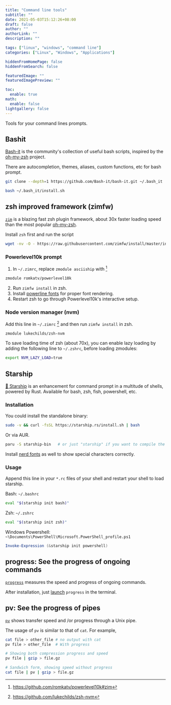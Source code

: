 ```yaml
---
title: "Command line tools"
subtitle: ""
date: 2021-05-03T15:12:26+08:00
draft: false
author: ""
authorLink: ""
description: ""

tags: ["linux", "windows", "command line"]
categories: ["Linux", "Windows", "Applications"]

hiddenFromHomePage: false
hiddenFromSearch: false

featuredImage: ""
featuredImagePreview: ""

toc:
  enable: true
math:
  enable: false
lightgallery: false
---
```


Tools for your command lines prompts.

<!--more-->

## Bashit

[Bash-it][] is the community's collection of useful bash scripts, inspired by the [oh-my-zsh][] project.

There are autocompletion, themes, aliases, custom functions, etc for bash prompt.

```bash
git clone --depth=1 https://github.com/Bash-it/bash-it.git ~/.bash_it

bash ~/.bash_it/install.sh
```

[Bash-it]: https://github.com/Bash-it/bash-it
[oh-my-zsh]: https://ohmyz.sh/

## zsh improved framework (zimfw)

[`zim`](https://github.com/zimfw/zimfw) is a blazing fast zsh plugin framework, about 30x faster loading speed than the most popular [oh-my-zsh][].

Install `zsh` first and run the script

```bash
wget -nv -O - https://raw.githubusercontent.com/zimfw/install/master/install.zsh | zsh
```

### Powerlevel10k prompt

1. In `~/.zimrc`, replace `zmodule asciiship` with [^p10kzim]

```bash
zmodule romkatv/powerlevel10k
```

[^p10kzim]: https://github.com/romkatv/powerlevel10k#zim

2. Run `zimfw install` in zsh.
3. Install [powerline fonts](https://github.com/romkatv/powerlevel10k#manual) for proper font rendering.
4. Restart zsh to go through Powerlevel10k's interactive setup.

### Node version manager (nvm)

Add this line in `~/.zimrc` [^zshnvm] and then run `zimfw install` in zsh.

```bash
zmodule lukechilds/zsh-nvm
```

[^zshnvm]: https://github.com/lukechilds/zsh-nvm

To save loading time of zsh (about 70x), you can enable lazy loading by adding the following line to `~/.zshrc`, before loading zmodules:

```bash
export NVM_LAZY_LOAD=true
```

## Starship

[🚀 Starship](https://starship.rs/) is an enhancement for command prompt in a multitude of shells, powered by Rust. Available for bash, zsh, fish, powershell, etc.

### Installation

You could install the standalone binary:

```bash
sudo -v && curl -fsSL https://starship.rs/install.sh | bash
```

Or via AUR.

```bash
paru -S starship-bin   # or just "starship" if you want to compile the Rust code
```

Install [nerd fonts](https://www.nerdfonts.com/font-downloads) as well to show special characters correctly.

### Usage

Append this line in your `*.rc` files of your shell and restart your shell to load starship.

Bash: `~/.bashrc`

```bash
eval "$(starship init bash)"
```

Zsh: `~/.zshrc`

```bash
eval "$(starship init zsh)"
```

Windows Powershell: `~\Documents\PowerShell\Microsoft.PowerShell_profile.ps1`

```powershell
Invoke-Expression (&starship init powershell)
```

## progress: See the progress of ongoing commands

[`progress`](https://github.com/Xfennec/progress) measures the speed and progress of ongoing commands.

After installation, just [launch](https://github.com/Xfennec/progress#what-can-i-do-with-it) `progress` in the terminal.

## pv: See the progress of pipes

[`pv`](https://linux.die.net/man/1/pv) shows transfer speed and /or progress through a Unix pipe.

The usage of `pv` is similar to that of `cat`. For example,

```bash
cat file > other_file # no output with cat
pv file > other_file  # With progress
```

```bash
# Showing both compression progress and speed
pv file | gzip > file.gz

# Sandwich form, showing speed without progress
cat file | pv | gzip > file.gz
```
